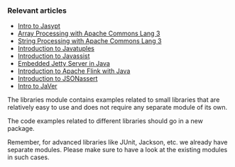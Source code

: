 ### Relevant articles

- [Intro to Jasypt](http://www.nklkarthi.com/jasypt)
- [Array Processing with Apache Commons Lang 3](http://www.nklkarthi.com/array-processing-commons-lang)
- [String Processing with Apache Commons Lang 3](http://www.nklkarthi.com/string-processing-commons-lang)
- [Introduction to Javatuples](http://www.nklkarthi.com/java-tuples)
- [Introduction to Javassist](http://www.nklkarthi.com/javassist)
- [Embedded Jetty Server in Java](http://www.nklkarthi.com/jetty-embedded)
- [Introduction to Apache Flink with Java](http://www.nklkarthi.com/apache-flink)
- [Introduction to JSONassert](http://www.nklkarthi.com/jsonassert)
- [Intro to JaVer](http://www.nklkarthi.com/javers)


The libraries module contains examples related to small libraries that are relatively easy to use and does not require any separate module of its own.

The code examples related to different libraries should go in a new package.

Remember, for advanced libraries like JUnit, Jackson, etc. we already have separate modules. Please make sure to have a look at the existing modules in such cases.
